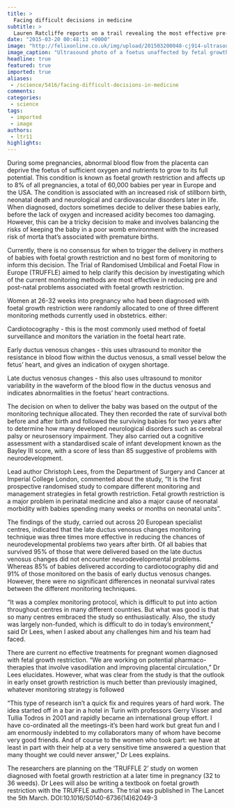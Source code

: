 ```yaml
---
title: >
  Facing difficult decisions in medicine
subtitle: >
  Lauren Ratcliffe reports on a trail revealing the most effective pre-natal monitoring technique
date: "2015-03-20 00:48:13 +0000"
image: "http://felixonline.co.uk/img/upload/201503200048-cj914-ultrasound-.jpg"
image_caption: "Ultrasound photo of a foetus unaffected by fetal growth restriction, a syndrome that affects 8% of all pregnancies"
headline: true
featured: true
imported: true
aliases:
 - /science/5416/facing-difficult-decisions-in-medicine
comments:
categories:
 - science
tags:
 - imported
 - image
authors:
 - ltr11
highlights:
---
```


During some pregnancies, abnormal blood flow from the placenta can deprive the foetus of sufficient oxygen and nutrients to grow to its full potential. This condition is known as foetal growth restriction and affects up to 8% of all pregnancies, a total of 60,000 babies per year in Europe and the USA. The condition is associated with an increased risk of stillborn birth, neonatal death and neurological and cardiovascular disorders later in life. When diagnosed, doctors sometimes decide to deliver these babies early, before the lack of oxygen and increased acidity becomes too damaging. However, this can be a tricky decision to make and involves balancing the risks of keeping the baby in a poor womb environment with the increased risk of morta that’s associated with premature births.

Currently, there is no consensus for when to trigger the delivery in mothers of babies with foetal growth restriction and no best form of monitoring to inform this decision. The Trial of Randomised Umbilical and Foetal Flow in Europe (TRUFFLE) aimed to help clarify this decision by investigating which of the current monitoring methods are most effective in reducing pre and post-natal problems associated with foetal growth restriction.

Women at 26-32 weeks into pregnancy who had been diagnosed with foetal growth restriction were randomly allocated to one of three different monitoring methods currently used in obstetrics. either:

Cardiotocography - this is the most commonly used method of foetal surveillance and monitors the variation in the foetal heart rate.

Early ductus venosus changes - this uses ultrasound to monitor the resistance in blood flow within the ductus venosus, a small vessel below the fetus’ heart, and gives an indication of oxygen shortage.

Late ductus venosus changes - this also uses ultrasound to monitor variability in the waveform of the blood flow in the ductus venosus and indicates abnormalities in the foetus’ heart contractions.

The decision on when to deliver the baby was based on the output of the monitoring technique allocated. They then recorded the rate of survival both before and after birth and followed the surviving babies for two years after to determine how many developed neurological disorders such as cerebral palsy or neurosensory impairment. They also carried out a cognitive assessment with a standardised scale of infant development known as the Bayley III score, with a score of less than 85 suggestive of problems with neurodevelopment.

Lead author Christoph Lees, from the Department of Surgery and Cancer at Imperial College London, commented about the study, “It is the first prospective randomised study to compare different monitoring and management strategies in fetal growth restriction. Fetal growth restriction is a major problem in perinatal medicine and also a major cause of neonatal morbidity with babies spending many weeks or months on neonatal units”.

The findings of the study, carried out across 20 European specialist centres, indicated that the late ductus venosus changes monitoring technique was three times more effective in reducing the chances of neurodevelopmental problems two years after birth. Of all babies that survived 95% of those that were delivered based on the late ductus venosus changes did not encounter neurodevelopmental problems. Whereas 85% of babies delivered according to cardiotocography did and 91% of those monitored on the basis of early ductus venosus changes. However, there were no significant differences in neonatal survival rates between the different monitoring techniques.

“It was a complex monitoring protocol, which is difficult to put into action throughout centres in many different countries. But what was good is that so many centres embraced the study so enthusiastically. Also, the study was largely non-funded, which is difficult to do in today’s environment,” said Dr Lees, when I asked about any challenges him and his team had faced.

There are current no effective treatments for pregnant women diagnosed with fetal growth restriction. “We are working on potential pharmaco-therapies that involve vasodilation and improving placental circulation,” Dr Lees elucidates. However, what was clear from the study is that the outlook in early onset growth restriction is much better than previously imagined, whatever monitoring strategy is followed

“This type of research isn’t a quick fix and requires years of hard work. The idea started off in a bar in a hotel in Turin with professors Gerry Visser and Tullia Todros in 2001 and rapidly became an international group effort. I have co-ordinated all the meetings-it’s been hard work but great fun and I am enormously indebted to my collaborators many of whom have become very good friends. And of course to the women who took part: we have at least in part with their help at a very sensitive time answered a question that many thought we could never answer,” Dr Lees explains.

The researchers are planning on the ‘TRUFFLE 2’ study on women diagnosed with foetal growth restriction at a later time in pregnancy (32 to 36 weeds). Dr Lees will also be writing a textbook on foetal growth restriction with the TRUFFLE authors. The trial was published in The Lancet the 5th March. DOI:10.1016/S0140-6736(14)62049-3
